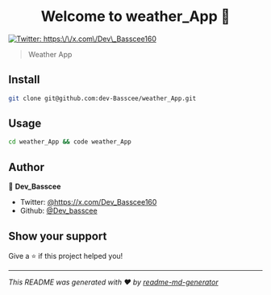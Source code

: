 <h1 align="center">Welcome to weather_App 👋</h1>
<p>
  <a href="https://twitter.com/https:\/\/x.com\/Dev\_Basscee160" target="_blank">
    <img alt="Twitter: https:\/\/x.com\/Dev\_Basscee160" src="https://img.shields.io/twitter/follow/https:\/\/x.com\/Dev\_Basscee160.svg?style=social" />
  </a>
</p>

> Weather App

## Install

```sh
git clone git@github.com:dev-Basscee/weather_App.git
```

## Usage

```sh
cd weather_App && code weather_App
```

## Author

👤 **Dev_Basscee**

* Twitter: [@https:\/\/x.com\/Dev\_Basscee160](https://twitter.com/https:\/\/x.com\/Dev\_Basscee160)
* Github: [@Dev\_basscee](https://github.com/Dev\_basscee)

## Show your support

Give a ⭐️ if this project helped you!

***
_This README was generated with ❤️ by [readme-md-generator](https://github.com/kefranabg/readme-md-generator)_